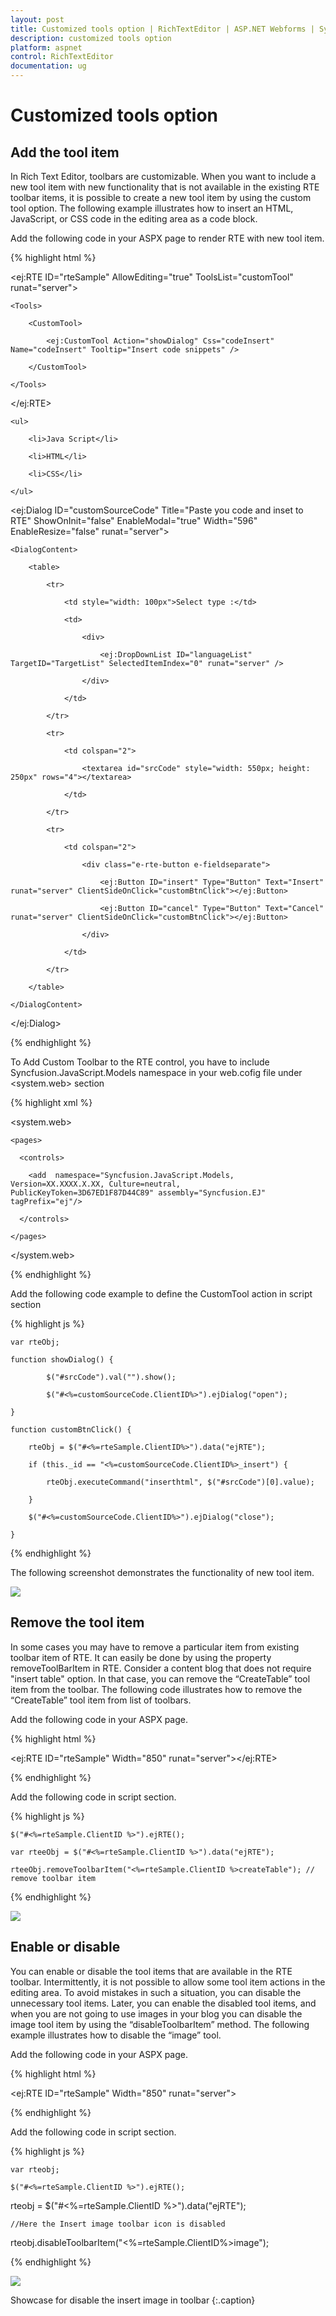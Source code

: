 ```yaml
---
layout: post
title: Customized tools option | RichTextEditor | ASP.NET Webforms | Syncfusion
description: customized tools option
platform: aspnet
control: RichTextEditor
documentation: ug
---
```


# Customized tools option

## Add the tool item

In Rich Text Editor, toolbars are customizable. When you want to include a new tool item with new functionality that is not available in the existing RTE toolbar items, it is possible to create a new tool item by using the custom tool option. The following example illustrates how to insert an HTML, JavaScript, or CSS code in the editing area as a code block. 

Add the following code in your ASPX page to render RTE with new tool item.



{% highlight html %}



<ej:RTE ID="rteSample" AllowEditing="true" ToolsList="customTool" runat="server">

    <Tools>

        <CustomTool>

            <ej:CustomTool Action="showDialog" Css="codeInsert" Name="codeInsert" Tooltip="Insert code snippets" />

        </CustomTool>

    </Tools>

</ej:RTE>



<div id="TargetList">

    <ul>

        <li>Java Script</li>

        <li>HTML</li>

        <li>CSS</li>

    </ul>

</div>



<ej:Dialog ID="customSourceCode" Title="Paste you code and inset to RTE" ShowOnInit="false" EnableModal="true" Width="596" EnableResize="false" runat="server">

    <DialogContent>

        <table>

            <tr>

                <td style="width: 100px">Select type :</td>

                <td>

                    <div>

                        <ej:DropDownList ID="languageList" TargetID="TargetList" SelectedItemIndex="0" runat="server" />

                    </div>

                </td>

            </tr>

            <tr>

                <td colspan="2">

                    <textarea id="srcCode" style="width: 550px; height: 250px" rows="4"></textarea>

                </td>

            </tr>

            <tr>

                <td colspan="2">

                    <div class="e-rte-button e-fieldseparate">

                        <ej:Button ID="insert" Type="Button" Text="Insert" runat="server" ClientSideOnClick="customBtnClick"></ej:Button>

                        <ej:Button ID="cancel" Type="Button" Text="Cancel" runat="server" ClientSideOnClick="customBtnClick"></ej:Button>

                    </div>

                </td>

            </tr>

        </table>

    </DialogContent>

</ej:Dialog>





{% endhighlight %}



To Add Custom Toolbar to the RTE control, you have to include Syncfusion.JavaScript.Models namespace in your web.cofig file under &lt;system.web&gt; section

{% highlight xml %}

<system.web>

    <pages>

      <controls>

        <add  namespace="Syncfusion.JavaScript.Models, Version=XX.XXXX.X.XX, Culture=neutral, PublicKeyToken=3D67ED1F87D44C89" assembly="Syncfusion.EJ" tagPrefix="ej"/>

      </controls>

    </pages>

  </system.web>



{% endhighlight %}



Add the following code example to define the CustomTool action in script section

{% highlight js %}



    var rteObj;

    function showDialog() {

            $("#srcCode").val("").show();

            $("#<%=customSourceCode.ClientID%>").ejDialog("open");

    }

    function customBtnClick() {

        rteObj = $("#<%=rteSample.ClientID%>").data("ejRTE");

        if (this._id == "<%=customSourceCode.ClientID%>_insert") {

            rteObj.executeCommand("inserthtml", $("#srcCode")[0].value);

        }

        $("#<%=customSourceCode.ClientID%>").ejDialog("close");

    }





{% endhighlight %}



The following screenshot demonstrates the functionality of new tool item.



![](Customized-tools-option_images/Customized-tools-option_img1.png)



## Remove the tool item

In some cases you may have to remove a particular item from existing toolbar item of RTE. It can easily be done by using the property removeToolBarItem in RTE. Consider a content blog that does not require "insert table" option. In that case, you can remove the “CreateTable” tool item from the toolbar. The following code illustrates how to remove the “CreateTable” tool item from list of toolbars.

Add the following code in your ASPX page.



{% highlight html %}



<ej:RTE ID="rteSample" Width="850" runat="server"></ej:RTE>





{% endhighlight %}



Add the following code in script section.

{% highlight js %}



    $("#<%=rteSample.ClientID %>").ejRTE();

    var rteeObj = $("#<%=rteSample.ClientID %>").data("ejRTE");

    rteeObj.removeToolbarItem("<%=rteSample.ClientID %>createTable"); // remove toolbar item





{% endhighlight %}



![](Customized-tools-option_images/Customized-tools-option_img2.png)



## Enable or disable

You can enable or disable the tool items that are available in the RTE toolbar. Intermittently, it is not possible to allow some tool item actions in the editing area. To avoid mistakes in such a situation, you can disable the unnecessary tool items. Later, you can enable the disabled tool items, and when you are not going to use images in your blog you can disable the image tool item by using the “disableToolbarItem” method. The following example illustrates how to disable the “image” tool.

Add the following code in your ASPX page.

{% highlight html %}



<ej:RTE ID="rteSample" Width="850" runat="server">



{% endhighlight %}



Add the following code in script section.

{% highlight js %}



    var rteobj;

    $("#<%=rteSample.ClientID %>").ejRTE();

rteobj = $("#<%=rteSample.ClientID %>").data("ejRTE");

    //Here the Insert image toolbar icon is disabled

rteobj.disableToolbarItem("<%=rteSample.ClientID%>image");





{% endhighlight %}



![](Customized-tools-option_images/Customized-tools-option_img3.png)



Showcase for disable the insert image in toolbar
{:.caption} 

